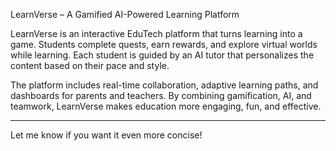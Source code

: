  LearnVerse – A Gamified AI-Powered Learning Platform

LearnVerse is an interactive EduTech platform that turns learning into a game. Students complete quests, earn rewards, and explore virtual worlds while learning. Each student is guided by an AI tutor that personalizes the content based on their pace and style.

The platform includes real-time collaboration, adaptive learning paths, and dashboards for parents and teachers. By combining gamification, AI, and teamwork, LearnVerse makes education more engaging, fun, and effective.


---

Let me know if you want it even more concise!


